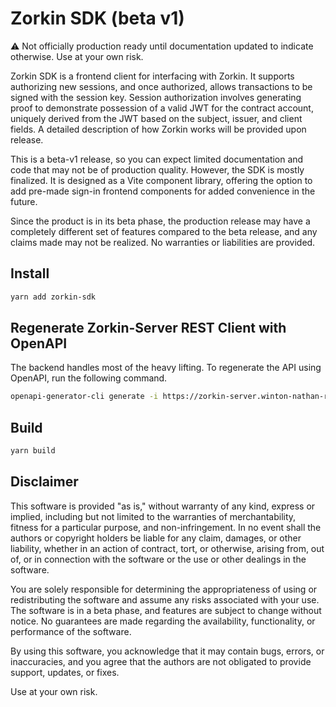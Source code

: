 # Zorkin SDK (beta v1)

⚠️ Not officially production ready until documentation updated to indicate otherwise. Use at your own risk.

Zorkin SDK is a frontend client for interfacing with Zorkin. It supports authorizing new sessions, and once authorized, allows transactions to be signed with the session key. Session authorization involves generating proof to demonstrate possession of a valid JWT for the contract account, uniquely derived from the JWT based on the subject, issuer, and client fields. A detailed description of how Zorkin works will be provided upon release.

This is a beta-v1 release, so you can expect limited documentation and code that may not be of production quality. However, the SDK is mostly finalized. It is designed as a Vite component library, offering the option to add pre-made sign-in frontend components for added convenience in the future.

Since the product is in its beta phase, the production release may have a completely different set of features compared to the beta release, and any claims made may not be realized. No warranties or liabilities are provided.

## Install

```sh
yarn add zorkin-sdk
```

## Regenerate Zorkin-Server REST Client with OpenAPI

The backend handles most of the heavy lifting. To regenerate the API using OpenAPI, run the following command.

```sh
openapi-generator-cli generate -i https://zorkin-server.winton-nathan-roberts-5e4.workers.dev/openapi.json -g typescript-axios -o ./src/zorkin-client/zorkin-server-oapi-client
```

## Build

```sh
yarn build
```

## Disclaimer

This software is provided "as is," without warranty of any kind, express or implied, including but not limited to the warranties of merchantability, fitness for a particular purpose, and non-infringement. In no event shall the authors or copyright holders be liable for any claim, damages, or other liability, whether in an action of contract, tort, or otherwise, arising from, out of, or in connection with the software or the use or other dealings in the software.

You are solely responsible for determining the appropriateness of using or redistributing the software and assume any risks associated with your use. The software is in a beta phase, and features are subject to change without notice. No guarantees are made regarding the availability, functionality, or performance of the software.

By using this software, you acknowledge that it may contain bugs, errors, or inaccuracies, and you agree that the authors are not obligated to provide support, updates, or fixes.

Use at your own risk.
